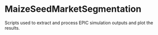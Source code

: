 # MaizeSeedMarketSegmentation
Scripts used to extract and process EPIC simulation outputs and plot the results. 
